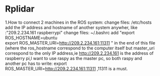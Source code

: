 # Rplidar

1.How to connect 2 machines in the ROS system:
  change files: /etc/hosts          add the IP address and hostname of another system anywher, like :"209.2.234.161	raspberrypi"
  change files: ~/.bashrc           add "export ROS_HOSTNAME=ubuntu    
                                         export ROS_MASTER_URI=http://209.2.234.161:11311  "    in the end of this file
                                         (where the ros_hostname correspond to the computer itself but master_uri correspond to the
                                         only IP address,ie http://209.2.234.161 is the address of raspberry pi,I want to use raspy
                                         as the master pc, so both raspy and another pc has to write:
                                         export ROS_MASTER_URI=http://209.2.234.161:11311 ,11311 is a must.
